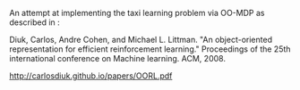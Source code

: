 An attempt at implementing the taxi learning problem via OO-MDP as described in :

Diuk, Carlos, Andre Cohen, and Michael L. Littman. "An object-oriented representation for efficient reinforcement learning." Proceedings of the 25th international conference on Machine learning. ACM, 2008.

http://carlosdiuk.github.io/papers/OORL.pdf
